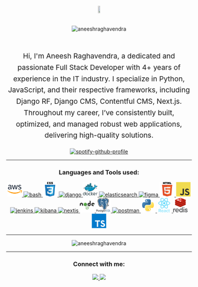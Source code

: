 <br/>
<div align="center">
    <img src="https://static.vecteezy.com/system/resources/thumbnails/029/711/176/small_2x/developer-with-ai-generated-free-png.png" align="center" style="width: 10%; height: 10%;" />
    <br><br/>
    <p> <img src="https://komarev.com/ghpvc/?username=aneeshraghavendra&label=Profile%20views&color=0e75b6&style=flat-square" alt="aneeshraghavendra" /> </p>
</div>
<br/>

<div align="center" style="font-size: 1.2rem; line-height: 1.6; margin-bottom: 20px;">
    <p>
        Hi, I'm Aneesh Raghavendra, a dedicated and passionate Full Stack Developer with 4+ years of experience in the IT industry. 
        I specialize in Python, JavaScript, and their respective frameworks, including Django RF, Django CMS, Contentful CMS,
        Next.js. Throughout my career, I’ve consistently built, optimized, and managed robust web applications, delivering high-quality solutions.
    </p>
</div>

<p align="center">
    <a href="https://spotify-github-profile.kittinanx.com/api/view?uid=rw34lwh68io7wnov879tvg488&redirect=true">
    <img src="https://spotify-github-profile.kittinanx.com/api/view?uid=rw34lwh68io7wnov879tvg488&cover_image=false&theme=novatorem&show_offline=false&background_color=121212&interchange=false&bar_color=4fb14e&bar_color_cover=true" alt="spotify-github-profile"/>
</a>
</p>

---

<h3 align="center">Languages and Tools used:</h3>
<p align="center"> 
  <a href="https://aws.amazon.com" target="_blank" rel="noreferrer"> <img src="https://raw.githubusercontent.com/devicons/devicon/master/icons/amazonwebservices/amazonwebservices-original-wordmark.svg" alt="aws" width="40" height="40"/> </a> 
  <a href="https://www.gnu.org/software/bash/" target="_blank" rel="noreferrer"> <img src="https://www.vectorlogo.zone/logos/gnu_bash/gnu_bash-icon.svg" alt="bash" width="40" height="40"/> </a> 
  <a href="https://www.w3schools.com/css/" target="_blank" rel="noreferrer"> <img src="https://raw.githubusercontent.com/devicons/devicon/master/icons/css3/css3-original-wordmark.svg" alt="css3" width="40" height="40"/> </a> 
  <a href="https://www.djangoproject.com/" target="_blank" rel="noreferrer"> <img src="https://cdn.worldvectorlogo.com/logos/django.svg" alt="django" width="40" height="40"/> </a> 
  <a href="https://www.docker.com/" target="_blank" rel="noreferrer"> <img src="https://raw.githubusercontent.com/devicons/devicon/master/icons/docker/docker-original-wordmark.svg" alt="docker" width="40" height="40"/> </a> 
  <a href="https://www.elastic.co" target="_blank" rel="noreferrer"> <img src="https://www.vectorlogo.zone/logos/elastic/elastic-icon.svg" alt="elasticsearch" width="40" height="40"/> </a> 
  <a href="https://www.figma.com/" target="_blank" rel="noreferrer"> <img src="https://www.vectorlogo.zone/logos/figma/figma-icon.svg" alt="figma" width="40" height="40"/> </a> 
  <a href="https://www.w3.org/html/" target="_blank" rel="noreferrer"> <img src="https://raw.githubusercontent.com/devicons/devicon/master/icons/html5/html5-original-wordmark.svg" alt="html5" width="40" height="40"/> </a> 
  <a href="https://developer.mozilla.org/en-US/docs/Web/JavaScript" target="_blank" rel="noreferrer"> <img src="https://raw.githubusercontent.com/devicons/devicon/master/icons/javascript/javascript-original.svg" alt="javascript" width="40" height="40"/> </a> 
  <a href="https://www.jenkins.io" target="_blank" rel="noreferrer"> <img src="https://www.vectorlogo.zone/logos/jenkins/jenkins-icon.svg" alt="jenkins" width="40" height="40"/> </a> 
  <a href="https://www.elastic.co/kibana" target="_blank" rel="noreferrer"> <img src="https://www.vectorlogo.zone/logos/elasticco_kibana/elasticco_kibana-icon.svg" alt="kibana" width="40" height="40"/> </a> 
  <a href="https://nextjs.org/" target="_blank" rel="noreferrer"> <img src="https://cdn.worldvectorlogo.com/logos/nextjs-2.svg" alt="nextjs" width="40" height="40"/> </a> 
  <a href="https://nodejs.org" target="_blank" rel="noreferrer"> <img src="https://raw.githubusercontent.com/devicons/devicon/master/icons/nodejs/nodejs-original-wordmark.svg" alt="nodejs" width="40" height="40"/> </a> 
  <a href="https://www.postgresql.org" target="_blank" rel="noreferrer"> <img src="https://raw.githubusercontent.com/devicons/devicon/master/icons/postgresql/postgresql-original-wordmark.svg" alt="postgresql" width="40" height="40"/> </a> 
  <a href="https://postman.com" target="_blank" rel="noreferrer"> <img src="https://www.vectorlogo.zone/logos/getpostman/getpostman-icon.svg" alt="postman" width="40" height="40"/> </a> 
  <a href="https://www.python.org" target="_blank" rel="noreferrer"> <img src="https://raw.githubusercontent.com/devicons/devicon/master/icons/python/python-original.svg" alt="python" width="40" height="40"/> </a> 
  <a href="https://reactjs.org/" target="_blank" rel="noreferrer"> <img src="https://raw.githubusercontent.com/devicons/devicon/master/icons/react/react-original-wordmark.svg" alt="react" width="40" height="40"/> </a> 
  <a href="https://redis.io" target="_blank" rel="noreferrer"> <img src="https://raw.githubusercontent.com/devicons/devicon/master/icons/redis/redis-original-wordmark.svg" alt="redis" width="40" height="40"/> </a> 
  <a href="https://www.typescriptlang.org/" target="_blank" rel="noreferrer"> <img src="https://raw.githubusercontent.com/devicons/devicon/master/icons/typescript/typescript-original.svg" alt="typescript" width="40" height="40"/> </a> 
</p>

---

<p align="center">
  <img src="https://github-readme-streak-stats.herokuapp.com/?user=aneeshraghavendra&theme=highcontrast" alt="aneeshraghavendra" width="450" />
</p>

---

<h3 align="center">Connect with me:</h3>

<p align="center">
  <a href="https://in.linkedin.com/in/aneesh-raghavendra">
    <img src="https://img.shields.io/badge/LinkedIn-Aneesh%20Raghavendra-blue?style=flat&logo=linkedin" />
  </a>
  <a href="mailto:aneeshraghavendra.1998@gmail.com">
        <img src="https://img.shields.io/badge/Gmail-aneeshraghavendra.1998%40gmail.com-red?style=flat&logo=gmail" />
  </a>
</p>
